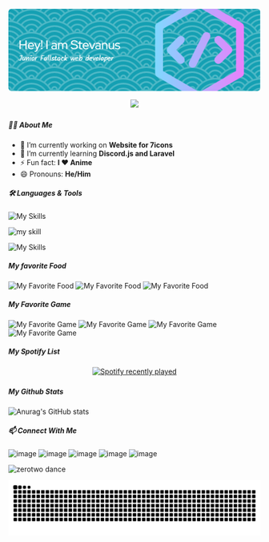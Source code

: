 <!--
**BlackGhost-ID/blackghost-id** is a ✨ _special_ ✨ repository because its `README.md` (this file) appears on your GitHub profile.

Here are some ideas to get you started:

- 🔭 I’m currently working on ...
- 🌱 I’m currently learning ...
- 👯 I’m looking to collaborate on ...
- 🤔 I’m looking for help with ...
- 💬 Ask me about ...
- 📫 How to reach me: ...
- 😄 Pronouns: ...
- ⚡ Fun fact: ...
-->

![Header](./img/github-header-image.png)

<div align="center">
  <img src="https://profile-counter.glitch.me/blackghost-id/count.svg?"  />
</div>

###

##### 🧑‍💻 About Me

- 🔭 I’m currently working on **Website for 7icons**
- 🌱 I’m currently learning **Discord.js and Laravel**
- ⚡ Fun fact: **I ❤️ Anime**
- 😄 Pronouns: **He/Him**

##### 🛠️ Languages & Tools

![My Skills](https://skillicons.dev/icons?i=html,css,js,php,py,alpinejs,bootstrap,tailwind&theme=light)

![my skill](https://img.shields.io/badge/ChatGPT-74aa9c?style=for-the-badge&logo=openai&logoColor=white)

![My Skills](https://skillicons.dev/icons?i=windows,vscode,sublime,blender&theme=light)

##### My favorite Food

![My Favorite Food](https://img.shields.io/badge/Burger%20King-D62300?style=for-the-badge&logo=Burger%20King&logoColor=white) ![My Favorite Food](https://img.shields.io/badge/KFC-F40027?style=for-the-badge&logo=kfc&logoColor=white) ![My Favorite Food](https://img.shields.io/badge/McDonald's-FBC817?style=for-the-badge&logo=McDonald's&logoColor=white)

##### My Favorite Game

![My Favorite Game](https://img.shields.io/badge/Nintendo_Switch-E60012?style=for-the-badge&logo=nintendo-switch&logoColor=white) ![My Favorite Game](https://img.shields.io/badge/PlayStation-003791?style=for-the-badge&logo=playstation&logoColor=white) ![My Favorite Game](https://img.shields.io/badge/Steam-000000?style=for-the-badge&logo=steam&logoColor=white) ![My Favorite Game](https://img.shields.io/badge/Valorant-fa4454?style=for-the-badge&logo=valorant&logoColor=white)

##### My Spotify List

<div align="center">
  <a href="https://open.spotify.com/user/31yj7d3lgu6q7zvhps5vtg6gtudu">
    <img src="https://spotify-recently-played-readme.vercel.app/api?user=31yj7d3lgu6q7zvhps5vtg6gtudu&count=8" alt="Spotify recently played"  />
  </a>
</div>

###

##### My Github Stats

![Anurag's GitHub stats](https://github-readme-stats.vercel.app/api?username=blackghost-id&show_icons=true&theme=radical)

##### 📫 Connect With Me

![image](https://img.shields.io/badge/Gmail-D14836?style=for-the-badge&logo=gmail&logoColor=white) ![image](https://img.shields.io/badge/WhatsApp-25D366?style=for-the-badge&logo=whatsapp&logoColor=white) ![image](https://img.shields.io/badge/Discord-5865F2?style=for-the-badge&logo=discord&logoColor=white) ![image](https://img.shields.io/badge/Instagram-E4405F?style=for-the-badge&logo=instagram&logoColor=white) ![image](https://img.shields.io/badge/YouTube-FF0000?style=for-the-badge&logo=youtube&logoColor=white)

![zerotwo dance](https://media4.giphy.com/media/v1.Y2lkPTc5MGI3NjExYjl3ajdhbm91b204MmFmODZ2OWtvbnc4ZjJya25uYWdnanp3aWd3aiZlcD12MV9pbnRlcm5hbF9naWZfYnlfaWQmY3Q9Zw/10YWqUivkQPeeJWD3u/giphy.gif)

<img src="https://raw.githubusercontent.com/blackghost-id/blackghost-id/output/snake.svg" alt="Snake animation" />

###
